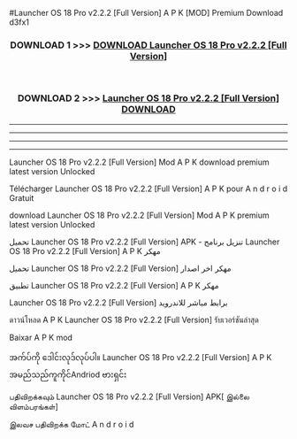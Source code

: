 #Launcher OS 18 Pro v2.2.2  [Full Version] A P K [MOD] Premium Download d3fx1



<div align="center">

<h3>DOWNLOAD 1 >>> <a href="https://teeasianyam.web.app?sq=Launcher OS 18 Pro v2.2.2  [Full Version]">DOWNLOAD Launcher OS 18 Pro v2.2.2  [Full Version] </a></h3><br>

<h3>DOWNLOAD 2 >>> <a href="https://teeasianyam.web.app?sq=Launcher OS 18 Pro v2.2.2  [Full Version] ">Launcher OS 18 Pro v2.2.2  [Full Version]  DOWNLOAD </a></h3>

</div>


----------------------------------------------------------

----------------------------------------------------------

----------------------------------------------------------

----------------------------------------------------------


Launcher OS 18 Pro v2.2.2  [Full Version]  Mod A P K download premium latest version Unlocked

Télécharger Launcher OS 18 Pro v2.2.2  [Full Version]  A P K pour A n d r o i d Gratuit

download Launcher OS 18 Pro v2.2.2  [Full Version]  Mod A P K premium latest version Unlocked

تحميل Launcher OS 18 Pro v2.2.2  [Full Version]  APK - تنزيل برنامج Launcher OS 18 Pro v2.2.2  [Full Version]  A P K مهكر

تحميل Launcher OS 18 Pro v2.2.2  [Full Version]  مهكر اخر اصدار

تطبيق Launcher OS 18 Pro v2.2.2  [Full Version]  A P K مهكر

Launcher OS 18 Pro v2.2.2  [Full Version]  برابط مباشر للاندرويد

ดาวน์โหลด A P K Launcher OS 18 Pro v2.2.2  [Full Version]  รับเวอร์ชันล่าสุด

Baixar A P K mod

အက်ပ်ကို ဒေါင်းလုဒ်လုပ်ပါ။ Launcher OS 18 Pro v2.2.2  [Full Version]  A P K အမည်သည်ကူကိုင်Andriod ဗားရှင်း

பதிவிறக்கவும் Launcher OS 18 Pro v2.2.2  [Full Version]  APK[ இல்லை விளம்பரங்கள்] 
 
இலவச பதிவிறக்க மோட் A n d r o i d



